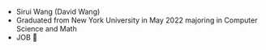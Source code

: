 - Sirui Wang (David Wang)
- Graduated from New York University in May 2022 majoring in Computer Science and Math
- JOB 🤯

